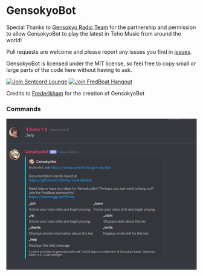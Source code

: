 # GensokyoBot
Special Thanks to  [Gensokyo Radio Team](https://gensokyoradio.net) for the partnership and permission to allow GensokyoBot to play the latest in Toho Music from around the world!

Pull requests are welcome and please report any issues you find in [issues](https://github.com/SixAiy/GensokyoBot/issues).

GensokyoBot is licensed under the MIT license, so feel free to copy small or large parts of the code here without having to ask.

[![Join Sentcord Lounge](https://discordapp.com/api/guilds/269896638628102144/embed.png?style=banner2)](https://sixaiy.net/h/discord)
[![Join FredBoat Hangout](https://discordapp.com/api/guilds/174820236481134592/embed.png?style=banner2)](https://discord.gg/cgPFW4q)

Credits to [Frederikham](https://github.com/Frederikam) for the creation of GensokyoBot

### Commands
![Help](https://raw.githubusercontent.com/SixAiy/GensokyoBotJava/master/helpcommand.png)


